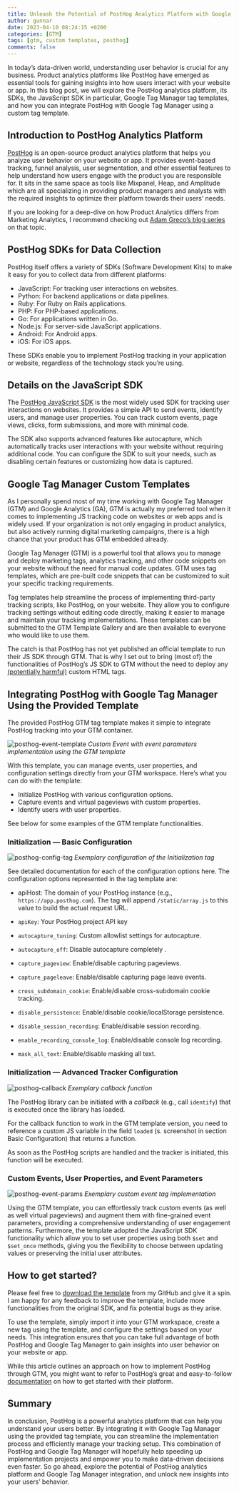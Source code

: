```yaml
---
title: Unleash the Potential of PostHog Analytics Platform with Google Tag Manager
author: gunnar
date: 2023-04-10 08:24:15 +0200
categories: [GTM]
tags: [gtm, custom templates, posthog]
comments: false
---
```


In today’s data-driven world, understanding user behavior is crucial for any business. Product analytics platforms like PostHog have emerged as essential tools for gaining insights into how users interact with your website or app. In this blog post, we will explore the PostHog analytics platform, its SDKs, the JavaScript SDK in particular, Google Tag Manager tag templates, and how you can integrate PostHog with Google Tag Manager using a custom tag template.

## Introduction to PostHog Analytics Platform

[PostHog](https://posthog.com/) is an open-source product analytics platform that helps you analyze user behavior on your website or app. It provides event-based tracking, funnel analysis, user segmentation, and other essential features to help understand how users engage with the product you are responsible for. It sits in the same space as tools like Mixpanel, Heap, and Amplitude which are all specializing in providing product managers and analysts with the required insights to optimize their platform towards their users’ needs.

If you are looking for a deep-dive on how Product Analytics differs from Marketing Analytics, I recommend checking out [Adam Greco’s blog series](https://amplitude.com/blog/marketing-analytics-vs-product-analytics-part-1) on that topic.

## PostHog SDKs for Data Collection

PostHog itself offers a variety of SDKs (Software Development Kits) to make it easy for you to collect data from different platforms:

- JavaScript: For tracking user interactions on websites.
- Python: For backend applications or data pipelines.
- Ruby: For Ruby on Rails applications.
- PHP: For PHP-based applications.
- Go: For applications written in Go.
- Node.js: For server-side JavaScript applications.
- Android: For Android apps.
- iOS: For iOS apps.

These SDKs enable you to implement PostHog tracking in your application or website, regardless of the technology stack you’re using.

## Details on the JavaScript SDK

The [PostHog JavaScript SDK](https://posthog.com/docs/libraries/js) is the most widely used SDK for tracking user interactions on websites. It provides a simple API to send events, identify users, and manage user properties. You can track custom events, page views, clicks, form submissions, and more with minimal code.

The SDK also supports advanced features like autocapture, which automatically tracks user interactions with your website without requiring additional code. You can configure the SDK to suit your needs, such as disabling certain features or customizing how data is captured.

## Google Tag Manager Custom Templates

As I personally spend most of my time working with Google Tag Manager (GTM) and Google Analytics (GA), GTM is actually my preferred tool when it comes to implementing JS tracking code on websites or web apps and is widely used. If your organization is not only engaging in product analytics, but also actively running digital marketing campaigns, there is a high chance that your product has GTM embedded already.

Google Tag Manager (GTM) is a powerful tool that allows you to manage and deploy marketing tags, analytics tracking, and other code snippets on your website without the need for manual code updates. GTM uses tag templates, which are pre-built code snippets that can be customized to suit your specific tracking requirements.

Tag templates help streamline the process of implementing third-party tracking scripts, like PostHog, on your website. They allow you to configure tracking settings without editing code directly, making it easier to manage and maintain your tracking implementations. These templates can be submitted to the GTM Template Gallery and are then available to everyone who would like to use them.

The catch is that PostHog has not yet published an official template to run their JS SDK through GTM. That is why I set out to bring (most of) the functionalities of PostHog’s JS SDK to GTM without the need to deploy any [(potentially harmful)](https://web.dev/tag-best-practices/#be-careful-with-custom-html-tags:~:text=Be%20careful%20with%20Custom%20HTML%20tags%20%23) custom HTML tags.

## Integrating PostHog with Google Tag Manager Using the Provided Template

The provided PostHog GTM tag template makes it simple to integrate PostHog tracking into your GTM container.

![posthog-event-template](/assets/img/posthog/posthog-custom-event.png)
_Custom Event with event parameters implementation using the GTM template_

With this template, you can manage events, user properties, and configuration settings directly from your GTM workspace. Here’s what you can do with the template:

- Initialize PostHog with various configuration options.
- Capture events and virtual pageviews with custom properties.
- Identify users with user properties.

See below for some examples of the GTM template functionalities.

### Initialization — Basic Configuration

![posthog-config-tag](/assets/img/posthog/posthog-config.png)
_Exemplary configuration of the Initialization tag_

See detailed documentation for each of the configuration options here. The configuration options represented in the tag template are:

- apiHost: The domain of your PostHog instance (e.g., `https://app.posthog.com`). The tag will append `/static/array.js` to this value to build the actual request URL.

- `apiKey`: Your PostHog project API key
- `autocapture_tuning`: Custom allowlist settings for autocapture.
- `autocapture_off`: Disable autocapture completely .
- `capture_pageview`: Enable/disable capturing pageviews.
- `capture_pageleave`: Enable/disable capturing page leave events.
- `cross_subdomain_cookie`: Enable/disable cross-subdomain cookie tracking.
- `disable_persistence`: Enable/disable cookie/localStorage persistence.
- `disable_session_recording`: Enable/disable session recording.
- `enable_recording_console_log`: Enable/disable console log recording.
- `mask_all_text`: Enable/disable masking all text.

### Initialization — Advanced Tracker Configuration

![posthog-callback](/assets/img/posthog/posthog-callback.png)
_Exemplary callback function_

The PostHog library can be initiated with a _callback_ (e.g., call `identify`) that is executed once the library has loaded.

For the callback function to work in the GTM template version, you need to reference a custom JS variable in the field `loaded` (s. screenshot in section Basic Configuration) that returns a function.

As soon as the PostHog scripts are handled and the tracker is initiated, this function will be executed.

### Custom Events, User Properties, and Event Parameters

![posthog-event-params](/assets/img/posthog/posthog-event-params.png)
_Exemplary custom event tag implementation_

Using the GTM template, you can effortlessly track custom events (as well as well virtual pageviews) and augment them with fine-grained event parameters, providing a comprehensive understanding of user engagement patterns. Furthermore, the template adopted the JavaScript SDK functionality which allow you to set user properties using both `$set` and `$set_once` methods, giving you the flexibility to choose between updating values or preserving the initial user attributes.

## How to get started?

Please feel free to [download the template](https://github.com/GunnarGriese/gtm-template-posthog) from my GitHub and give it a spin. I am happy for any feedback to improve the template, include more functionalities from the original SDK, and fix potential bugs as they arise.

To use the template, simply import it into your GTM workspace, create a new tag using the template, and configure the settings based on your needs. This integration ensures that you can take full advantage of both PostHog and Google Tag Manager to gain insights into user behavior on your website or app.

While this article outlines an approach on how to implement PostHog through GTM, you might want to refer to PostHog’s great and easy-to-follow [documentation](https://posthog.com/docs/getting-started/start-here) on how to get started with their platform.

## Summary

In conclusion, PostHog is a powerful analytics platform that can help you understand your users better. By integrating it with Google Tag Manager using the provided tag template, you can streamline the implementation process and efficiently manage your tracking setup. This combination of PostHog and Google Tag Manager will hopefully help speeding up implementation projects and empower you to make data-driven decisions even faster. So go ahead, explore the potential of PostHog analytics platform and Google Tag Manager integration, and unlock new insights into your users’ behavior.
